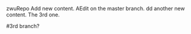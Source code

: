  zwuRepo
Add new content. 
AEdit on the master branch. 
dd another new content. 
The 3rd one.

#3rd branch? 
